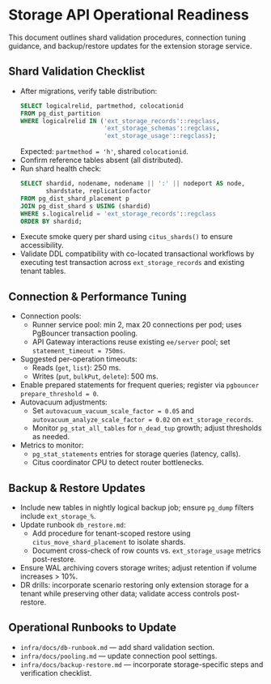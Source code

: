 # Storage API Operational Readiness

This document outlines shard validation procedures, connection tuning guidance, and backup/restore updates for the extension storage service.

## Shard Validation Checklist

- After migrations, verify table distribution:
  ```sql
  SELECT logicalrelid, partmethod, colocationid
  FROM pg_dist_partition
  WHERE logicalrelid IN ('ext_storage_records'::regclass,
                         'ext_storage_schemas'::regclass,
                         'ext_storage_usage'::regclass);
  ```
  Expected: `partmethod = 'h'`, shared `colocationid`.
- Confirm reference tables absent (all distributed).
- Run shard health check:
  ```sql
  SELECT shardid, nodename, nodename || ':' || nodeport AS node,
         shardstate, replicationfactor
  FROM pg_dist_shard_placement p
  JOIN pg_dist_shard s USING (shardid)
  WHERE s.logicalrelid = 'ext_storage_records'::regclass
  ORDER BY shardid;
  ```
- Execute smoke query per shard using `citus_shards()` to ensure accessibility.
- Validate DDL compatibility with co-located transactional workflows by executing test transaction across `ext_storage_records` and existing tenant tables.

## Connection & Performance Tuning

- Connection pools:
  - Runner service pool: min 2, max 20 connections per pod; uses PgBouncer transaction pooling.
  - API Gateway interactions reuse existing `ee/server` pool; set `statement_timeout = 750ms`.
- Suggested per-operation timeouts:
  - Reads (`get`, `list`): 250 ms.
  - Writes (`put`, `bulkPut`, `delete`): 500 ms.
- Enable prepared statements for frequent queries; register via `pgbouncer` `prepare_threshold = 0`.
- Autovacuum adjustments:
  - Set `autovacuum_vacuum_scale_factor = 0.05` and `autovacuum_analyze_scale_factor = 0.02` on `ext_storage_records`.
  - Monitor `pg_stat_all_tables` for `n_dead_tup` growth; adjust thresholds as needed.
- Metrics to monitor:
  - `pg_stat_statements` entries for storage queries (latency, calls).
  - Citus coordinator CPU to detect router bottlenecks.

## Backup & Restore Updates

- Include new tables in nightly logical backup job; ensure `pg_dump` filters include `ext_storage_%`.
- Update runbook `db_restore.md`:
  - Add procedure for tenant-scoped restore using `citus_move_shard_placement` to isolate shards.
  - Document cross-check of row counts vs. `ext_storage_usage` metrics post-restore.
- Ensure WAL archiving covers storage writes; adjust retention if volume increases > 10%.
- DR drills: incorporate scenario restoring only extension storage for a tenant while preserving other data; validate access controls post-restore.

## Operational Runbooks to Update

- `infra/docs/db-runbook.md` — add shard validation section.
- `infra/docs/pooling.md` — update connection pool settings.
- `infra/docs/backup-restore.md` — incorporate storage-specific steps and verification checklist.

